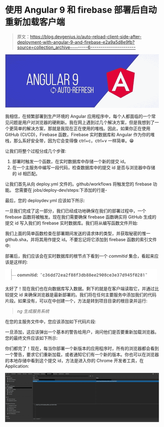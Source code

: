# 使用 Angular 9 和 firebase 部署后自动重新加载客户端

> 原文：<https://blog.devgenius.io/auto-reload-client-side-after-deployment-with-angular-9-and-firebase-e2a9a5d8e9fb?source=collection_archive---------6----------------------->

![](img/c8c405ba465ed1d412f2785955f80732.png)

我相信，在频繁部署到生产环境的 Angular 应用程序中，每个人都面临的一个常见问题是用户对浏览器的硬刷新。我在网上遇到过几个解决方案，但是我想到了一个更简单的解决方案，那就是我现在正在使用的堆栈。因此，如果你正在使用 GitHub (CI/CD)，Firebase 函数，Firebase 实时数据库和 Angular 作为你的堆栈，那么系好安全带，因为它会变得像 ctrl+c，ctrl+v 一样简单。😁

让我们将整个过程分成几个步骤:

1.  部署时触发一个函数，在实时数据库中存储一个新的提交 id。
2.  在一个主服务中编写一段代码，检查数据库中的提交 id 是否与浏览器中存储的 id 相匹配。

让我们首先从向 deploy.yml 文件的。github/workflows 将触发您的 firebase 功能。
您需要在 jobs/deploy-dev/steps:下添加的行是-

最后，您的 deploydev.yml 应该如下所示:

一旦我们完成了这一部分，我们已经成功地确保在我们的部署过程中，一个 firebase 函数将被触发。现在我们需要确保 firebase 函数确实将 GitHub 生成的提交 id 写入我们的 firebase 实时数据库。我们将从编写函数文件开始:

我们上面的简单函数检查在部署期间发送的请求体的类型，并获取秘密的惟一 github.sha，并将其用作提交 id。不要忘记将它添加到 firebase 函数的索引文件中:

部署后，我们应该会在实时数据库的根节点下看到一个 *commitid* 集合，看起来应该是这样的:

![](img/875c22d459de51c33a75f115cf22758e.png)

太好了！现在我们也在向数据库写入数据。剩下的就是在客户端读取它，并通过比较提交 id 来确保浏览器是最新部署的。我们将在任何主要服务中添加我们的代码片段。如果没有，可以在中创建一个，方法是转到项目目录的根目录并运行:

> *ng 生成服务系统*

在您的主服务文件中，您应该添加如下代码片段:

一旦添加，这应该弹出一个基本的警告给用户，询问他们是否要重新加载浏览器。您的最终文件应该如下所示:

你们都完了！现在，每当你部署一个新版本的应用程序时，所有的浏览器都会看到一个警告，要求它们重新加载，或者通知它们有一个新的版本。你也可以在浏览器的本地存储中看到这个提交 id，方法是进入你的 Chrome 开发者工具，在 Application:

![](img/4721ba3619f5596084ecc60a30d3080e.png)